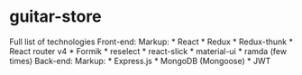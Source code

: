 # guitar-store
Full list of technologies
  Front-end:
Markup: * React
        * Redux
        * Redux-thunk
        * React router v4
        * Formik 
        * reselect
        * react-slick
        * material-ui
        * ramda (few times)
  Back-end:
    Markup: * Express.js
            * MongoDB (Mongoose)
            * JWT
  
